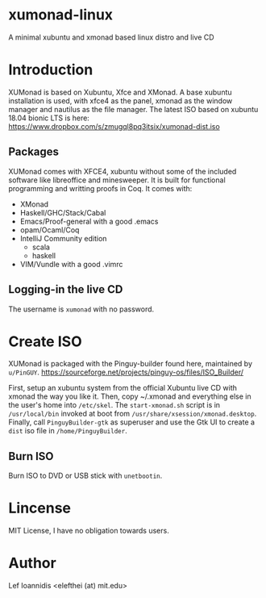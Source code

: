 # xumonad-linux
A minimal xubuntu and xmonad based linux distro and live CD

# Introduction
XUMonad is based on Xubuntu, Xfce and XMonad. A base xubuntu installation is used, with xfce4 as the panel, xmonad as the window
manager and nautilus as the file manager. The latest ISO based on xubuntu 18.04 bionic LTS is here:
https://www.dropbox.com/s/zmugql8pq3itsix/xumonad-dist.iso

## Packages
XUMonad comes with XFCE4, xubuntu without some of the included software like libreoffice and minesweeper. It is built
for functional programming and writting proofs in Coq. It comes with:
- XMonad
- Haskell/GHC/Stack/Cabal
- Emacs/Proof-general with a good .emacs
- opam/Ocaml/Coq
- IntelliJ Community edition
  + scala
  + haskell
- VIM/Vundle with a good .vimrc

## Logging-in the live CD
The username is `xumonad` with no password.

# Create ISO
XUMonad is packaged with the Pinguy-builder found here, maintained by `u/PinGUY`.
https://sourceforge.net/projects/pinguy-os/files/ISO_Builder/

First, setup an xubuntu system from the official Xubuntu live CD with xmonad the way you like it.
Then, copy ~/.xmonad and everything else in the user's home into `/etc/skel`.
The `start-xmonad.sh` script is in `/usr/local/bin` invoked at boot from `/usr/share/xsession/xmonad.desktop`.
Finally, call `PinguyBuilder-gtk` as superuser and use the Gtk UI to create a `dist` iso file in `/home/PinguyBuilder`.

## Burn ISO
Burn ISO to DVD or USB stick with `unetbootin`.

# Lincense

MIT License, I have no obligation towards users.

# Author
Lef Ioannidis <elefthei (at) mit.edu>
